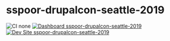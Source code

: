 # sspoor-drupalcon-seattle-2019

![CI none](https://img.shields.io/badge/ci-none-orange.svg)
[![Dashboard sspoor-drupalcon-seattle-2019](https://img.shields.io/badge/dashboard-sspoor_drupalcon_seattle_2019-yellow.svg)](https://dashboard.pantheon.io/sites/e8f50c2e-0b1a-4495-8b58-0fcbeca86cca#dev/code)
[![Dev Site sspoor-drupalcon-seattle-2019](https://img.shields.io/badge/site-sspoor_drupalcon_seattle_2019-blue.svg)](http://dev-sspoor-drupalcon-seattle-2019.pantheonsite.io/)